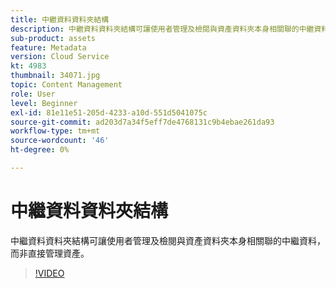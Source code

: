 ```yaml
---
title: 中繼資料資料夾結構
description: 中繼資料資料夾結構可讓使用者管理及檢閱與資產資料夾本身相關聯的中繼資料，而非直接管理資產。
sub-product: assets
feature: Metadata
version: Cloud Service
kt: 4983
thumbnail: 34071.jpg
topic: Content Management
role: User
level: Beginner
exl-id: 81e11e51-205d-4233-a10d-551d5041075c
source-git-commit: ad203d7a34f5eff7de4768131c9b4ebae261da93
workflow-type: tm+mt
source-wordcount: '46'
ht-degree: 0%

---
```


# 中繼資料資料夾結構

中繼資料資料夾結構可讓使用者管理及檢閱與資產資料夾本身相關聯的中繼資料，而非直接管理資產。

>[!VIDEO](https://video.tv.adobe.com/v/34071/?quality=12&learn=on&hidetitle=true)
